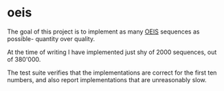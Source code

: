 # oeis

The goal of this project is to implement as many [OEIS](oeis.org) sequences as possible- quantity over quality.


At the time of writing I have implemented just shy of 2000 sequences, out of 380'000.


The test suite verifies that the implementations are correct for the first ten numbers, and also report
implementations that are unreasonably slow.
